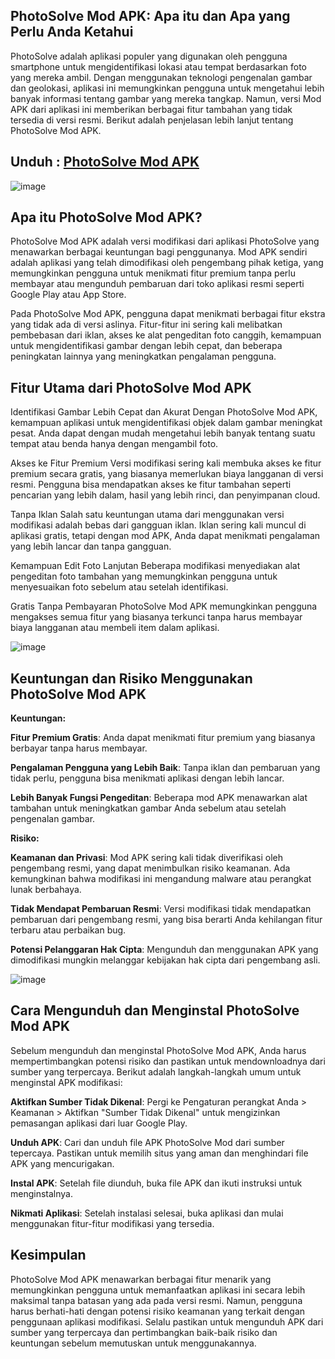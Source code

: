 ## PhotoSolve Mod APK: Apa itu dan Apa yang Perlu Anda Ketahui

PhotoSolve adalah aplikasi populer yang digunakan oleh pengguna smartphone untuk mengidentifikasi lokasi atau tempat berdasarkan foto yang mereka ambil. Dengan menggunakan teknologi pengenalan gambar dan geolokasi, aplikasi ini memungkinkan pengguna untuk mengetahui lebih banyak informasi tentang gambar yang mereka tangkap. Namun, versi Mod APK dari aplikasi ini memberikan berbagai fitur tambahan yang tidak tersedia di versi resmi. Berikut adalah penjelasan lebih lanjut tentang PhotoSolve Mod APK.

## Unduh : [PhotoSolve Mod APK](https://tinyurl.com/53au4zt4)

![image](https://github.com/user-attachments/assets/b87e5ac2-43f2-4c42-8478-64e1d8bcc993)

## Apa itu PhotoSolve Mod APK?

PhotoSolve Mod APK adalah versi modifikasi dari aplikasi PhotoSolve yang menawarkan berbagai keuntungan bagi penggunanya. Mod APK sendiri adalah aplikasi yang telah dimodifikasi oleh pengembang pihak ketiga, yang memungkinkan pengguna untuk menikmati fitur premium tanpa perlu membayar atau mengunduh pembaruan dari toko aplikasi resmi seperti Google Play atau App Store.

Pada PhotoSolve Mod APK, pengguna dapat menikmati berbagai fitur ekstra yang tidak ada di versi aslinya. Fitur-fitur ini sering kali melibatkan pembebasan dari iklan, akses ke alat pengeditan foto canggih, kemampuan untuk mengidentifikasi gambar dengan lebih cepat, dan beberapa peningkatan lainnya yang meningkatkan pengalaman pengguna.

## Fitur Utama dari PhotoSolve Mod APK

Identifikasi Gambar Lebih Cepat dan Akurat Dengan PhotoSolve Mod APK, kemampuan aplikasi untuk mengidentifikasi objek dalam gambar meningkat pesat. Anda dapat dengan mudah mengetahui lebih banyak tentang suatu tempat atau benda hanya dengan mengambil foto.

Akses ke Fitur Premium Versi modifikasi sering kali membuka akses ke fitur premium secara gratis, yang biasanya memerlukan biaya langganan di versi resmi. Pengguna bisa mendapatkan akses ke fitur tambahan seperti pencarian yang lebih dalam, hasil yang lebih rinci, dan penyimpanan cloud.

Tanpa Iklan Salah satu keuntungan utama dari menggunakan versi modifikasi adalah bebas dari gangguan iklan. Iklan sering kali muncul di aplikasi gratis, tetapi dengan mod APK, Anda dapat menikmati pengalaman yang lebih lancar dan tanpa gangguan.

Kemampuan Edit Foto Lanjutan Beberapa modifikasi menyediakan alat pengeditan foto tambahan yang memungkinkan pengguna untuk menyesuaikan foto sebelum atau setelah identifikasi.

Gratis Tanpa Pembayaran PhotoSolve Mod APK memungkinkan pengguna mengakses semua fitur yang biasanya terkunci tanpa harus membayar biaya langganan atau membeli item dalam aplikasi.

![image](https://github.com/user-attachments/assets/cc9cea32-dd0a-467f-8f87-6f8f3bf383ae)

## Keuntungan dan Risiko Menggunakan PhotoSolve Mod APK

**Keuntungan:**

**Fitur Premium Gratis**: Anda dapat menikmati fitur premium yang biasanya berbayar tanpa harus membayar.

**Pengalaman Pengguna yang Lebih Baik**: Tanpa iklan dan pembaruan yang tidak perlu, pengguna bisa menikmati aplikasi dengan lebih lancar.

**Lebih Banyak Fungsi Pengeditan**: Beberapa mod APK menawarkan alat tambahan untuk meningkatkan gambar Anda sebelum atau setelah pengenalan gambar.

**Risiko:**

**Keamanan dan Privasi**: Mod APK sering kali tidak diverifikasi oleh pengembang resmi, yang dapat menimbulkan risiko keamanan. Ada kemungkinan bahwa modifikasi ini mengandung malware atau perangkat lunak berbahaya.

**Tidak Mendapat Pembaruan Resmi**: Versi modifikasi tidak mendapatkan pembaruan dari pengembang resmi, yang bisa berarti Anda kehilangan fitur terbaru atau perbaikan bug.

**Potensi Pelanggaran Hak Cipta**: Mengunduh dan menggunakan APK yang dimodifikasi mungkin melanggar kebijakan hak cipta dari pengembang asli.

![image](https://github.com/user-attachments/assets/4b41ebe8-f1ca-4a50-b5b6-11e4da2d6003)

## Cara Mengunduh dan Menginstal PhotoSolve Mod APK

Sebelum mengunduh dan menginstal PhotoSolve Mod APK, Anda harus mempertimbangkan potensi risiko dan pastikan untuk mendownloadnya dari sumber yang terpercaya. Berikut adalah langkah-langkah umum untuk menginstal APK modifikasi:

**Aktifkan Sumber Tidak Dikenal**: Pergi ke Pengaturan perangkat Anda > Keamanan > Aktifkan "Sumber Tidak Dikenal" untuk mengizinkan pemasangan aplikasi dari luar Google Play.

**Unduh APK**: Cari dan unduh file APK PhotoSolve Mod dari sumber tepercaya. Pastikan untuk memilih situs yang aman dan menghindari file APK yang mencurigakan.

**Instal APK**: Setelah file diunduh, buka file APK dan ikuti instruksi untuk menginstalnya.

**Nikmati Aplikasi**: Setelah instalasi selesai, buka aplikasi dan mulai menggunakan fitur-fitur modifikasi yang tersedia.

## Kesimpulan

PhotoSolve Mod APK menawarkan berbagai fitur menarik yang memungkinkan pengguna untuk memanfaatkan aplikasi ini secara lebih maksimal tanpa batasan yang ada pada versi resmi. Namun, pengguna harus berhati-hati dengan potensi risiko keamanan yang terkait dengan penggunaan aplikasi modifikasi. Selalu pastikan untuk mengunduh APK dari sumber yang terpercaya dan pertimbangkan baik-baik risiko dan keuntungan sebelum memutuskan untuk menggunakannya.
